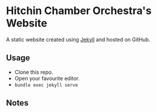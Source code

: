 # Hitchin Chamber Orchestra's Website

A static website created using [Jekyll](https://help.github.com/articles/setting-up-your-pages-site-locally-with-jekyll/) and hosted on GitHub.

## Usage

- Clone this repo.
- Open your favourite editor.
- `bundle exec jekyll serve`

## Notes

